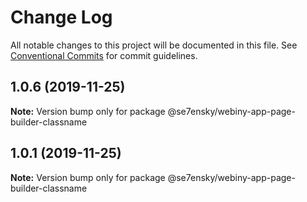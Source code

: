 # Change Log

All notable changes to this project will be documented in this file.
See [Conventional Commits](https://conventionalcommits.org) for commit guidelines.

## 1.0.6 (2019-11-25)

**Note:** Version bump only for package @se7ensky/webiny-app-page-builder-classname





## 1.0.1 (2019-11-25)

**Note:** Version bump only for package @se7ensky/webiny-app-page-builder-classname
